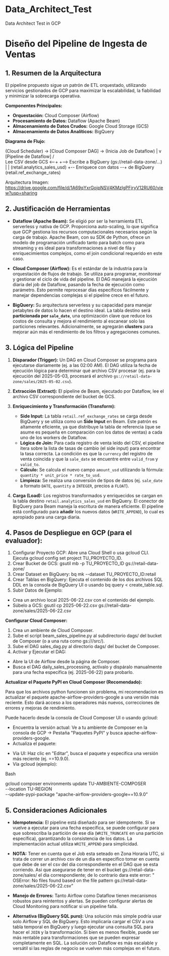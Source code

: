 # Data_Architect_Test
Data Architect Test in GCP

# Diseño del Pipeline de Ingesta de Ventas

## 1. Resumen de la Arquitectura

El pipeline propuesto sigue un patrón de ETL orquestado, utilizando servicios gestionados de GCP para maximizar la escalabilidad, la fiabilidad y minimizar la sobrecarga operativa.

**Componentes Principales:**
* **Orquestación:** Cloud Composer (Airflow)
* **Procesamiento de Datos:** Dataflow (Apache Beam)
* **Almacenamiento de Datos Crudos:** Google Cloud Storage (GCS)
* **Almacenamiento de Datos Analíticos:** BigQuery

**Diagrama de Flujo:**

(Cloud Scheduler) -> [Cloud Composer DAG] -> (Inicia Job de Dataflow)
                                            |
                                            v
                                 [Pipeline de Dataflow]
                                /                      \
      Lee CSV desde GCS <--+                            +--> Escribe a BigQuery
(gs://retail-data-zone/...)   |                            |   (retail.analytics_sales_usd)
                              +-- Enriquece con datos --+
                                  de BigQuery
                                  (retail.ref_exchange_rates)


Arquitectura Imagen: https://drive.google.com/file/d/1A69qYxrGojpNSV4KMzIgPFjryV12RU60/view?usp=sharing

## 2. Justificación de Herramientas

* **Dataflow (Apache Beam):** Se eligió por ser la herramienta ETL serverless y nativa de GCP. Proporciona auto-scaling, lo que significa que GCP gestiona los recursos computacionales necesarios según la carga de trabajo. Apache Beam, con su SDK de Python, ofrece un modelo de programación unificado tanto para batch como para streaming y es ideal para transformaciones a nivel de fila y enriquecimientos complejos, como el join condicional requerido en este caso.

* **Cloud Composer (Airflow):** Es el estándar de la industria para la orquestación de flujos de trabajo. Se utiliza para programar, monitorear y gestionar el ciclo de vida del pipeline. El DAG manejará la ejecución diaria del job de Dataflow, pasando la fecha de ejecución como parámetro. Esto permite reprocesar días específicos fácilmente y manejar dependencias complejas si el pipeline crece en el futuro.

* **BigQuery:** Su arquitectura serverless y su capacidad para manejar petabytes de datos lo hacen el destino ideal. La tabla destino será **particionada por `sale_date`**, una optimización clave que reduce los costos de consulta y mejora el rendimiento al escanear solo las particiones relevantes. Adicionalmente, se agregarán **clusters** para mejorar aún más el rendimiento de los filtros y agregaciones comunes.

## 3. Lógica del Pipeline

1.  **Disparador (Trigger):** Un DAG en Cloud Composer se programa para ejecutarse diariamente (ej. a las 02:00 AM). El DAG utiliza la fecha de ejecución lógica para determinar qué archivo CSV procesar (ej. para la ejecución del 2025-05-03, procesará el archivo `gs://retail-data-zone/sales/2025-05-02.csv`).

2.  **Extracción (Extract):** El pipeline de Beam, ejecutado por Dataflow, lee el archivo CSV correspondiente del bucket de GCS.

3.  **Enriquecimiento y Transformación (Transform):**
    * **Side Input:** La tabla `retail.ref_exchange_rates` se carga desde BigQuery y se utiliza como un **Side Input** en Beam. Este patrón es altamente eficiente, ya que distribuye la tabla de referencia (que se asume es pequeña en comparación con los datos de ventas) a cada uno de los workers de Dataflow.
    * **Lógica de Join:** Para cada registro de venta leído del CSV, el pipeline itera sobre la lista de tasas de cambio (el side input) para encontrar la tasa correcta. La condición es que la `currency` del registro de venta coincida y que la `sale_date` se encuentre entre `valid_from` y `valid_to`.
    * **Cálculo:** Se calcula el nuevo campo `amount_usd` utilizando la fórmula: `quantity * unit_price * rate_to_usd`.
    * **Limpieza:** Se realiza una conversión de tipos de datos (ej. `sale_date` a formato `DATE`, `quantity` a `INTEGER`, precios a `FLOAT`).

4.  **Carga (Load):** Los registros transformados y enriquecidos se cargan en la tabla destino `retail.analytics_sales_usd` en BigQuery. El conector de BigQuery para Beam maneja la escritura de manera eficiente. El pipeline está configurado para **añadir** los nuevos datos (`WRITE_APPEND`), lo cual es apropiado para una carga diaria.

## 4. Pasos de Despliegue en GCP (para el evaluador):

1. Configurar Proyecto GCP: Abre una Cloud Shell o usa gcloud CLI. Ejecuta gcloud config set project TU_PROYECTO_ID.
2. Crear Bucket de GCS: gsutil mb -p TU_PROYECTO_ID gs://retail-data-zone/
3. Crear Dataset en BigQuery: bq mk --dataset TU_PROYECTO_ID:retail
4. Crear Tablas en BigQuery: Ejecuta el contenido de los dos archivos SQL DDL en la consola de BigQuery UI o usando bq query < create_table.sql.
5. Subir Datos de Ejemplo:
  - Crea un archivo local 2025-06-22.csv con el contenido del ejemplo.
  - Súbelo a GCS: gsutil cp 2025-06-22.csv gs://retail-data-zone/sales/2025-06-22.csv
  
**Configurar Cloud Composer:**

1. Crea un ambiente de Cloud Composer.
2. Sube el script beam_sales_pipeline.py al subdirectorio dags/ del bucket de Composer (o a una ruta como gs://<composer-bucket>/src/).
3. Sube el DAG sales_dag.py al directorio dags/ del bucket de Composer.
4. Activar y Ejecutar el DAG:
  * Abre la UI de Airflow desde la página de Composer.
  * Busca el DAG daily_sales_processing, actívalo y dispáralo manualmente para una fecha específica (ej. 2025-06-22) para probarlo.

**Actualizar el Paquete PyPI en Cloud Composer (Recomendado):**

Para que los archivos python funcionen sin problema, mi recomendacion es actualizar el paquete apache-airflow-providers-google a una versión más reciente. Esto dará acceso a los operadores más nuevos, correcciones de errores y mejoras de rendimiento.

Puede hacerlo desde la consola de Cloud Composer UI o usando gcloud:

* Encuentra la versión actual: Ve a tu ambiente de Composer en la consola de GCP -> Pestaña "Paquetes PyPI" y busca apache-airflow-providers-google.
* Actualiza el paquete:
 - Vía UI: Haz clic en "Editar", busca el paquete y especifica una versión más reciente (ej. ==10.9.0).
 - Vía gcloud (ejemplo):

Bash

gcloud composer environments update TU-AMBIENTE-COMPOSER \
    --location TU-REGION \
    --update-pypi-package "apache-airflow-providers-google==10.9.0"
    
## 5. Consideraciones Adicionales

* **Idempotencia:** El pipeline está diseñado para ser idempotente. Si se vuelve a ejecutar para una fecha específica, se puede configurar para que sobrescriba la partición de ese día (`WRITE_TRUNCATE` en una partición específica), garantizando la consistencia de los datos. La implementación actual utiliza `WRITE_APPEND` para simplicidad.

* **NOTA:** Tener en cuenta que el Job esta seteado en Zona Horaria UTC, si trata de correr un archivo csv de un dia en especifico tomar en cuenta que debe de ser el csv del dia correspondiente en el DAG que se esta corriendo. Asi que asegurarse de tener en el bucket gs://retail-data-zone/sales/ el dia correspondiente; de lo contrario dara este error: " OSError: No files found based on the file pattern gs://retail-data-zone/sales/2025-06-22.csv"

  
* **Manejo de Errores:** Tanto Airflow como Dataflow tienen mecanismos robustos para reintentos y alertas. Se pueden configurar alertas de Cloud Monitoring para notificar si un pipeline falla.
* **Alternativa (BigQuery SQL puro):** Una solución más simple podría usar solo Airflow y SQL de BigQuery. Esto implicaría cargar el CSV a una tabla temporal en BigQuery y luego ejecutar una consulta SQL para hacer el `JOIN` y la transformación. Si bien es menos flexible, puede ser más rentable para transformaciones que se pueden expresar completamente en SQL. La solución con Dataflow es más escalable y versátil si las reglas de negocio se vuelven más complejas en el futuro.
  
